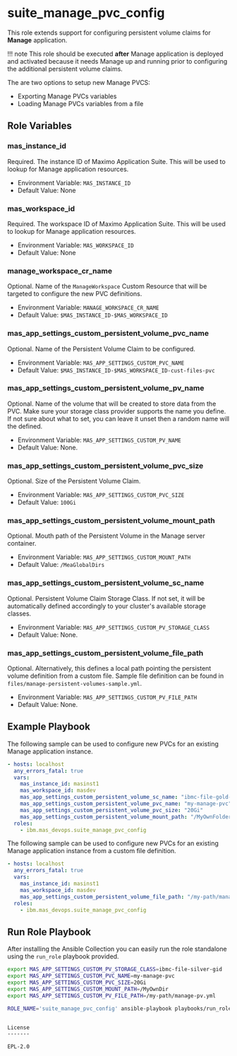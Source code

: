 suite_manage_pvc_config
===
This role extends support for configuring persistent volume claims for **Manage** application.

!!! note
    This role should be executed **after** Manage application is deployed and activated because it needs Manage up and running prior to configuring the additional persistent volume claims.

The are two options to setup new Manage PVCS:

- Exporting Manage PVCs variables
- Loading Manage PVCs variables from a file

Role Variables
--------------

### mas_instance_id
Required. The instance ID of Maximo Application Suite. This will be used to lookup for Manage application resources.

- Environment Variable: `MAS_INSTANCE_ID`
- Default Value: None

### mas_workspace_id
Required. The workspace ID of Maximo Application Suite. This will be used to lookup for Manage application resources.

- Environment Variable: `MAS_WORKSPACE_ID`
- Default Value: None

### manage_workspace_cr_name
Optional. Name of the `ManageWorkspace` Custom Resource that will be targeted to configure the new PVC definitions.

- Environment Variable: `MANAGE_WORKSPACE_CR_NAME`
- Default Value: `$MAS_INSTANCE_ID-$MAS_WORKSPACE_ID`

### mas_app_settings_custom_persistent_volume_pvc_name
Optional. Name of the Persistent Volume Claim to be configured.

- Environment Variable: `MAS_APP_SETTINGS_CUSTOM_PVC_NAME`
- Default Value: `$MAS_INSTANCE_ID-$MAS_WORKSPACE_ID-cust-files-pvc`

### mas_app_settings_custom_persistent_volume_pv_name
Optional. Name of the volume that will be created to store data from the PVC.
Make sure your storage class provider supports the name you define.
If not sure about what to set, you can leave it unset then a random name will the defined.

- Environment Variable: `MAS_APP_SETTINGS_CUSTOM_PV_NAME`
- Default Value: None.

### mas_app_settings_custom_persistent_volume_pvc_size
Optional. Size of the Persistent Volume Claim.

- Environment Variable: `MAS_APP_SETTINGS_CUSTOM_PVC_SIZE`
- Default Value: `100Gi`

### mas_app_settings_custom_persistent_volume_mount_path
Optional. Mouth path of the Persistent Volume in the Manage server container.

- Environment Variable: `MAS_APP_SETTINGS_CUSTOM_MOUNT_PATH`
- Default Value: `/MeaGlobalDirs`

### mas_app_settings_custom_persistent_volume_sc_name
Optional. Persistent Volume Claim Storage Class. If not set, it will be automatically defined accordingly to your cluster's available storage classes.

- Environment Variable: `MAS_APP_SETTINGS_CUSTOM_PV_STORAGE_CLASS`
- Default Value: None.

### mas_app_settings_custom_persistent_volume_file_path
Optional. Alternatively, this defines a local path pointing the persistent volume definition from a custom file. Sample file definition can be found in `files/manage-persistent-volumes-sample.yml`.

- Environment Variable: `MAS_APP_SETTINGS_CUSTOM_PV_FILE_PATH`
- Default Value: None.


Example Playbook
----------------
The following sample can be used to configure new PVCs for an existing Manage application instance.

```yaml
- hosts: localhost
  any_errors_fatal: true
  vars:
    mas_instance_id: masinst1
    mas_workspace_id: masdev
    mas_app_settings_custom_persistent_volume_sc_name: "ibmc-file-gold-gid"
    mas_app_settings_custom_persistent_volume_pvc_name: "my-manage-pvc"
    mas_app_settings_custom_persistent_volume_pvc_size: "20Gi"
    mas_app_settings_custom_persistent_volume_mount_path: "/MyOwnFolder"
  roles:
    - ibm.mas_devops.suite_manage_pvc_config
```

The following sample can be used to configure new PVCs for an existing Manage application instance from a custom file definition.

```yaml
- hosts: localhost
  any_errors_fatal: true
  vars:
    mas_instance_id: masinst1
    mas_workspace_id: masdev
    mas_app_settings_custom_persistent_volume_file_path: "/my-path/manage-pv.yml"
  roles:
    - ibm.mas_devops.suite_manage_pvc_config
```

Run Role Playbook
----------------
After installing the Ansible Collection you can easily run the role standalone using the `run_role` playbook provided.

```bash
export MAS_APP_SETTINGS_CUSTOM_PV_STORAGE_CLASS=ibmc-file-silver-gid
export MAS_APP_SETTINGS_CUSTOM_PVC_NAME=my-manage-pvc
export MAS_APP_SETTINGS_CUSTOM_PVC_SIZE=20Gi
export MAS_APP_SETTINGS_CUSTOM_MOUNT_PATH=/MyOwnDir
export MAS_APP_SETTINGS_CUSTOM_PV_FILE_PATH=/my-path/manage-pv.yml

ROLE_NAME='suite_manage_pvc_config' ansible-playbook playbooks/run_role.yml


License
-------

EPL-2.0

